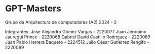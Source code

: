 # GPT-Masters
Grupo de Arquitectura de computadores (A2) 2024 - 2

Integrantes:
Jose Alejandro Gómez Vargas - 2220077
Juan Jerónimo Jauregui Prince - 2220068
Gabriel David Castillo Rodríguez - 2220089
Juan Pablo Herrera Baquero - 2224512
Julio César Gutiérrez Rengifo - 2220089

